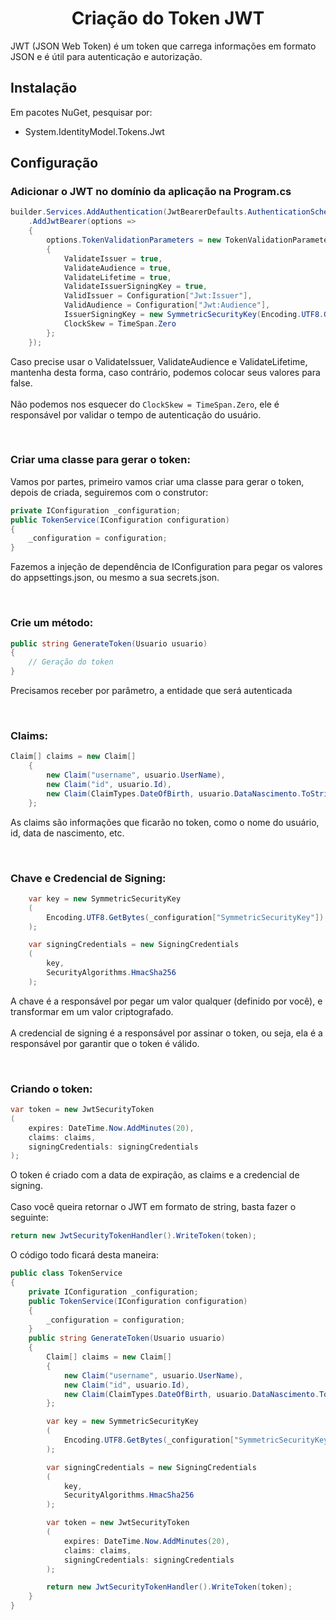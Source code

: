 <h1 align="center">Criação do Token JWT</h1>

<p>
    JWT (JSON Web Token) é um token que carrega informações em formato JSON e é útil para autenticação e autorização.
</p>

<h2>Instalação</h2>

<p>Em pacotes NuGet, pesquisar por:</p>

- System.IdentityModel.Tokens.Jwt

<h2>Configuração</h2>

<h3>Adicionar o JWT no domínio da aplicação na Program.cs</h3>

```csharp
builder.Services.AddAuthentication(JwtBearerDefaults.AuthenticationScheme)
    .AddJwtBearer(options =>
    {
        options.TokenValidationParameters = new TokenValidationParameters
        {
            ValidateIssuer = true,
            ValidateAudience = true,
            ValidateLifetime = true,
            ValidateIssuerSigningKey = true,
            ValidIssuer = Configuration["Jwt:Issuer"],
            ValidAudience = Configuration["Jwt:Audience"],
            IssuerSigningKey = new SymmetricSecurityKey(Encoding.UTF8.GetBytes(Configuration["Jwt:Key"]))
            ClockSkew = TimeSpan.Zero
        };
    });
```

<p>
    Caso precise usar o ValidateIssuer, ValidateAudience e ValidateLifetime, mantenha desta forma, caso contrário, podemos colocar seus valores para false.
    <br><br>
    Não podemos nos esquecer do <code>ClockSkew = TimeSpan.Zero</code>, ele é responsável por validar o tempo de autenticação do usuário.
</p>

<br>

<h3>Criar uma classe para gerar o token:</h3>

<p>Vamos por partes, primeiro vamos criar uma classe para gerar o token, depois de criada, seguiremos com o construtor:</p>

```csharp
private IConfiguration _configuration;
public TokenService(IConfiguration configuration)
{
    _configuration = configuration;
}
```

<p>
    Fazemos a injeção de dependência de IConfiguration para pegar os valores do appsettings.json, ou mesmo a sua secrets.json.
</p>

<br>

<h3>Crie um método:</h3>

```csharp
public string GenerateToken(Usuario usuario)
{
    // Geração do token
}
```

<p>
    Precisamos receber por parâmetro, a entidade que será autenticada
</p>

<br>

<h3>Claims:</h3>

```csharp
Claim[] claims = new Claim[]
    {
        new Claim("username", usuario.UserName),
        new Claim("id", usuario.Id),
        new Claim(ClaimTypes.DateOfBirth, usuario.DataNascimento.ToString())
    };
```

<p>
    As claims são informações que ficarão no token, como o nome do usuário, id, data de nascimento, etc.
</p>

<br>

<h3>Chave e Credencial de Signing:</h3>

```csharp
    var key = new SymmetricSecurityKey
    (
        Encoding.UTF8.GetBytes(_configuration["SymmetricSecurityKey"])
    );

    var signingCredentials = new SigningCredentials
    (
        key,
        SecurityAlgorithms.HmacSha256
    );
```

<p>
    A chave é a responsável por pegar um valor qualquer (definido por você), e transformar em um valor criptografado.
    <br><br>
    A credencial de signing é a responsável por assinar o token, ou seja, ela é a responsável por garantir que o token é válido.
</p>

<br>

<h3>Criando o token:</h3>

```csharp
var token = new JwtSecurityToken
(
    expires: DateTime.Now.AddMinutes(20),
    claims: claims,
    signingCredentials: signingCredentials
);
```

<p>
    O token é criado com a data de expiração, as claims e a credencial de signing.
    <br><br>
    Caso você queira retornar o JWT em formato de string, basta fazer o seguinte:
</p>

```csharp
return new JwtSecurityTokenHandler().WriteToken(token);
```

<p>O código todo ficará desta maneira:</p>

```csharp
public class TokenService
{
    private IConfiguration _configuration;
    public TokenService(IConfiguration configuration)
    {
        _configuration = configuration;
    }
    public string GenerateToken(Usuario usuario)
    {
        Claim[] claims = new Claim[]
        {
            new Claim("username", usuario.UserName),
            new Claim("id", usuario.Id),
            new Claim(ClaimTypes.DateOfBirth, usuario.DataNascimento.ToString())
        };

        var key = new SymmetricSecurityKey
        (
            Encoding.UTF8.GetBytes(_configuration["SymmetricSecurityKey"])
        );

        var signingCredentials = new SigningCredentials
        (
            key, 
            SecurityAlgorithms.HmacSha256
        );

        var token = new JwtSecurityToken
        (
            expires: DateTime.Now.AddMinutes(20),
            claims: claims,
            signingCredentials: signingCredentials
        );

        return new JwtSecurityTokenHandler().WriteToken(token);
    }
}
```